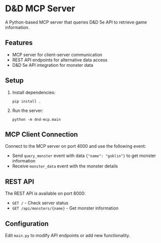 # D&D MCP Server

A Python-based MCP server that queries D&D 5e API to retrieve game information.

## Features

- MCP server for client-server communication
- REST API endpoints for alternative data access
- D&D 5e API integration for monster data

## Setup

1. Install dependencies:
   ```
   pip install .
   ```

2. Run the server:
   ```
   python -m dnd-mcp.main
   ```

## MCP Client Connection

Connect to the MCP server on port 4000 and use the following event:

- Send `query_monster` event with data `{"name": "goblin"}` to get monster information
- Receive `monster_data` event with the monster details

## REST API

The REST API is available on port 8000:

- `GET /` - Check server status
- `GET /api/monsters/{name}` - Get monster information

## Configuration

Edit `main.py` to modify API endpoints or add new functionality.